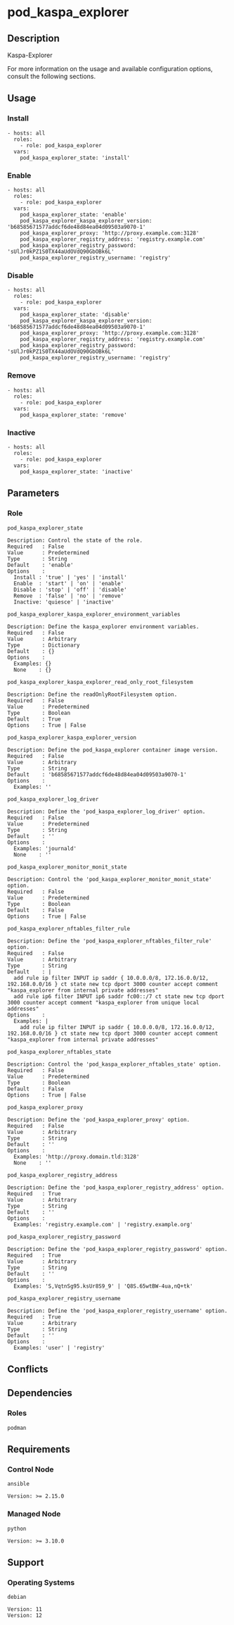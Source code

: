 # pod_kaspa_explorer

## Description

Kaspa-Explorer

For more information on the usage and available configuration options,
consult the following sections.

## Usage

### Install

```
- hosts: all
  roles:
    - role: pod_kaspa_explorer
  vars:
    pod_kaspa_explorer_state: 'install'
```

### Enable

```
- hosts: all
  roles:
    - role: pod_kaspa_explorer
  vars:
    pod_kaspa_explorer_state: 'enable'
    pod_kaspa_explorer_kaspa_explorer_version: 'b68585671577addcf6de48d84ea04d09503a9070-1'
    pod_kaspa_explorer_proxy: 'http://proxy.example.com:3128'
    pod_kaspa_explorer_registry_address: 'registry.example.com'
    pod_kaspa_explorer_registry_password: 'sUlJr0kPZ1S0TX44aUdOVdQ90GbOBk6L'
    pod_kaspa_explorer_registry_username: 'registry'
```

### Disable

```
- hosts: all
  roles:
    - role: pod_kaspa_explorer
  vars:
    pod_kaspa_explorer_state: 'disable'
    pod_kaspa_explorer_kaspa_explorer_version: 'b68585671577addcf6de48d84ea04d09503a9070-1'
    pod_kaspa_explorer_proxy: 'http://proxy.example.com:3128'
    pod_kaspa_explorer_registry_address: 'registry.example.com'
    pod_kaspa_explorer_registry_password: 'sUlJr0kPZ1S0TX44aUdOVdQ90GbOBk6L'
    pod_kaspa_explorer_registry_username: 'registry'
```

### Remove

```
- hosts: all
  roles:
    - role: pod_kaspa_explorer
  vars:
    pod_kaspa_explorer_state: 'remove'
```

### Inactive

```
- hosts: all
  roles:
    - role: pod_kaspa_explorer
  vars:
    pod_kaspa_explorer_state: 'inactive'
```

## Parameters

### Role

`pod_kaspa_explorer_state`

    Description: Control the state of the role.
    Required   : False
    Value      : Predetermined
    Type       : String
    Default    : 'enable'
    Options    :
      Install : 'true' | 'yes' | 'install'
      Enable  : 'start' | 'on' | 'enable'
      Disable : 'stop' | 'off' | 'disable'
      Remove  : 'false' | 'no' | 'remove'
      Inactive: 'quiesce' | 'inactive'

`pod_kaspa_explorer_kaspa_explorer_environment_variables`

    Description: Define the kaspa_explorer environment variables.
    Required   : False
    Value      : Arbitrary
    Type       : Dictionary
    Default    : {}
    Options    :
      Examples: {}
      None    : {}

`pod_kaspa_explorer_kaspa_explorer_read_only_root_filesystem`

    Description: Define the readOnlyRootFilesystem option.
    Required   : False
    Value      : Predetermined
    Type       : Boolean
    Default    : True
    Options    : True | False

`pod_kaspa_explorer_kaspa_explorer_version`

    Description: Define the pod_kaspa_explorer container image version.
    Required   : False
    Value      : Arbitrary
    Type       : String
    Default    : 'b68585671577addcf6de48d84ea04d09503a9070-1'
    Options    :
      Examples: ''

`pod_kaspa_explorer_log_driver`

    Description: Define the 'pod_kaspa_explorer_log_driver' option.
    Required   : False
    Value      : Predetermined
    Type       : String
    Default    : ''
    Options    :
      Examples: 'journald'
      None    : ''

`pod_kaspa_explorer_monitor_monit_state`

    Description: Control the 'pod_kaspa_explorer_monitor_monit_state' option.
    Required   : False
    Value      : Predetermined
    Type       : Boolean
    Default    : False
    Options    : True | False

`pod_kaspa_explorer_nftables_filter_rule`

    Description: Define the 'pod_kaspa_explorer_nftables_filter_rule' option.
    Required   : False
    Value      : Arbitrary
    Type       : String
    Default    : |
      add rule ip filter INPUT ip saddr { 10.0.0.0/8, 172.16.0.0/12, 192.168.0.0/16 } ct state new tcp dport 3000 counter accept comment "kaspa_explorer from internal private addresses"
      add rule ip6 filter INPUT ip6 saddr fc00::/7 ct state new tcp dport 3000 counter accept comment "kaspa_explorer from unique local addresses"
    Options    :
      Examples: |
        add rule ip filter INPUT ip saddr { 10.0.0.0/8, 172.16.0.0/12, 192.168.0.0/16 } ct state new tcp dport 3000 counter accept comment "kaspa_explorer from internal private addresses"

`pod_kaspa_explorer_nftables_state`

    Description: Control the 'pod_kaspa_explorer_nftables_state' option.
    Required   : False
    Value      : Predetermined
    Type       : Boolean
    Default    : False
    Options    : True | False

`pod_kaspa_explorer_proxy`

    Description: Define the 'pod_kaspa_explorer_proxy' option.
    Required   : False
    Value      : Arbitrary
    Type       : String
    Default    : ''
    Options    :
      Examples: 'http://proxy.domain.tld:3128'
      None    : ''

`pod_kaspa_explorer_registry_address`

    Description: Define the 'pod_kaspa_explorer_registry_address' option.
    Required   : True
    Value      : Arbitrary
    Type       : String
    Default    : ''
    Options    :
      Examples: 'registry.example.com' | 'registry.example.org'

`pod_kaspa_explorer_registry_password`

    Description: Define the 'pod_kaspa_explorer_registry_password' option.
    Required   : True
    Value      : Arbitrary
    Type       : String
    Default    : ''
    Options    :
      Examples: 'S,VqtnSg95.ksUr8S9_9' | 'Q8S.65wtBW-4ua,nQ+tk'

`pod_kaspa_explorer_registry_username`

    Description: Define the 'pod_kaspa_explorer_registry_username' option.
    Required   : True
    Value      : Arbitrary
    Type       : String
    Default    : ''
    Options    :
      Examples: 'user' | 'registry'

## Conflicts

## Dependencies

### Roles

`podman`

## Requirements

### Control Node

`ansible`

    Version: >= 2.15.0

### Managed Node

`python`

    Version: >= 3.10.0

## Support

### Operating Systems

`debian`

    Version: 11
    Version: 12
